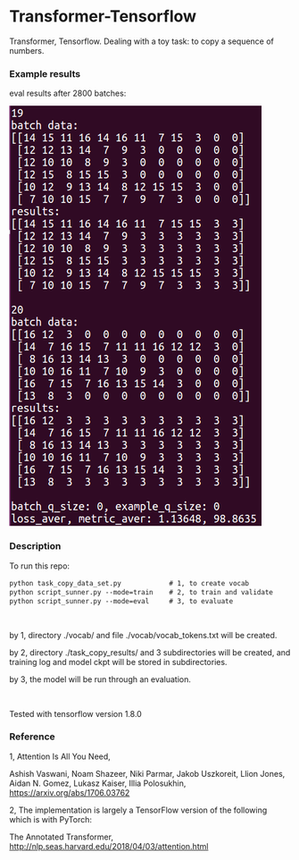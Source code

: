 # Transformer-Tensorflow

Transformer, Tensorflow. Dealing with a toy task: to copy a sequence of numbers.

### Example results

eval results after 2800 batches:
  
![eval_result](https://github.com/Li-Ming-Fan/transformer-tensorflow/blob/master/aaa_task_copy_result_examples/eval_result.PNG)

  
### Description
  
To run this repo:

```
python task_copy_data_set.py            # 1, to create vocab
python script_sunner.py --mode=train    # 2, to train and validate
python script_sunner.py --mode=eval     # 3, to evaluate
```
  
</br>

by 1, directory ./vocab/ and file ./vocab/vocab_tokens.txt will be created. 
  
by 2, directory ./task_copy_results/ and 3 subdirectories will be created, and training log and model ckpt will be stored in subdirectories.
  
by 3, the model will be run through an evaluation.


</br>

Tested with tensorflow version 1.8.0


### Reference
  
1, Attention Is All You Need,

Ashish Vaswani, Noam Shazeer, Niki Parmar, Jakob Uszkoreit, Llion Jones, Aidan N. Gomez, Lukasz Kaiser, Illia Polosukhin, https://arxiv.org/abs/1706.03762

2, The implementation is largely a TensorFlow version of the following which is with PyTorch:

The Annotated Transformer, http://nlp.seas.harvard.edu/2018/04/03/attention.html



